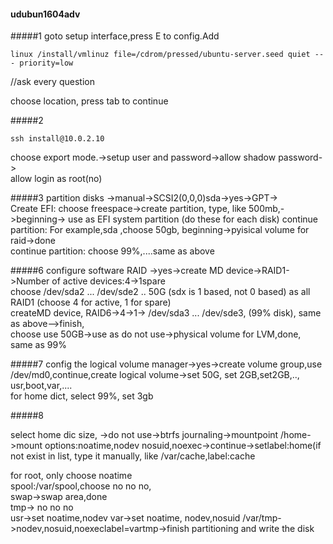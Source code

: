 #### udubun1604adv
#####1
goto setup interface,press E to config.Add
```
linux /install/vmlinuz file=/cdrom/pressed/ubuntu-server.seed quiet --- priority=low 
```
//ask every question

choose location, press tab to continue

#####2
```
ssh install@10.0.2.10
```

choose export mode.->setup user and password->allow shadow password->  
allow login as root(no)

#####3
partition disks ->manual->SCSI2(0,0,0)sda->yes->GPT->  
Create EFI: choose freespace->create partition, type, like 500mb,->beginning-> use as EFI system partition (do these for each disk)
continue partition: For example,sda ,choose 50gb, beginning->pyisical volume for raid->done  
continue partition: choose 99%,....same as above


#####6
configure software RAID ->yes->create MD device->RAID1->Number of active devices:4->1spare  
choose /dev/sda2 ... /dev/sde2 .. 50G  (sdx is 1 based, not 0 based) as all RAID1 (choose 4 for active, 1 for spare)  
createMD device, RAID6->4->1-> /dev/sda3 ... /dev/sde3, (99% disk), same as above-->finish,  
choose use 50GB->use as do not use->physical volume for LVM,done, same as 99%


#####7
config the logical volume manager->yes->create volume group,use /dev/md0,continue,create logical volume->set 50G, set 2GB,set2GB,.., usr,boot,var,....  
for home dict, select 99%, set 3gb


#####8

select home dic size, ->do not use->btrfs journaling->mountpoint /home->mount options:noatime,nodev nosuid,noexec->continue->setlabel:home(if not exist in list, type it manually, like /var/cache,label:cache  

for root, only choose noatime  
spool:/var/spool,choose no no no,  
swap->swap area,done  
tmp-> no no no  
usr->set noatime,nodev
var->set noatime, nodev,nosuid
/var/tmp->nodev,nosuid,noexeclabel=vartmp->finish partitioning and write the disk


